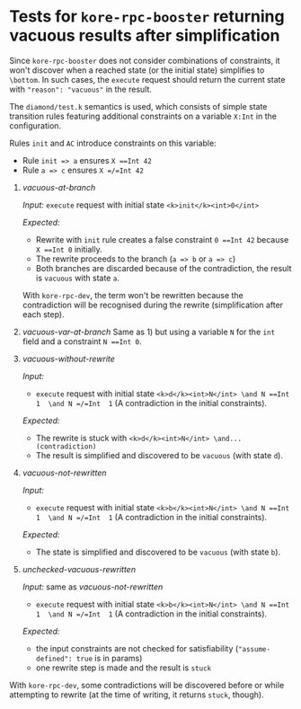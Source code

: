 # Tests for `kore-rpc-booster` returning vacuous results after simplification

Since `kore-rpc-booster` does not consider combinations of constraints, it won't discover when a reached state (or the initial state) simplifies to `\bottom`. In such cases, the `execute` request should return the current state with `"reason": "vacuous"` in the result.

The `diamond/test.k` semantics is used, which consists of simple state
transition rules featuring additional constraints on a variable
`X:Int` in the configuration.

Rules `init` and `AC` introduce constraints on this variable:

* Rule `init => a` ensures `X ==Int 42`
* Rule `a => c` ensures `X =/=Int 42`

1) _vacuous-at-branch_

   _Input:_
   `execute` request with initial state `<k>init</k><int>0</int>`

   _Expected:_
   - Rewrite with `init` rule creates a false constraint `0 ==Int 42`
     because `X ==Int 0` initially.
   - The rewrite proceeds to the branch (`a => b` or `a => c`)
   - Both branches are discarded because of the contradiction, the
     result is `vacuous` with state `a`.

   With `kore-rpc-dev`, the term won't be rewritten because the contradiction
   will be recognised during the rewrite (simplification after each step).

1) _vacuous-var-at-branch_ Same as 1) but using a variable `N` for the
   `int` field and a constraint `N ==Int 0`.

1) _vacuous-without-rewrite_

   _Input:_
   - `execute` request with initial state  `<k>d</k><int>N</int> \and N
     ==Int 1  \and N =/=Int  1` (A contradiction in the initial constraints).

   _Expected:_
   - The rewrite is stuck with `<k>d</k><int>N</int> \and...(contradiction)`
   - The result is simplified and discovered to be `vacuous` (with state `d`).
1) _vacuous-not-rewritten_

   _Input:_
   - `execute` request with initial state  `<k>b</k><int>N</int> \and N
     ==Int 1  \and N =/=Int  1` (A contradiction in the initial constraints).

   _Expected:_
   - The state is simplified and discovered to be `vacuous` (with state `b`).

1) _unchecked-vacuous-rewritten_

   _Input:_ same as _vacuous-not-rewritten_
   - `execute` request with initial state  `<k>b</k><int>N</int> \and N
     ==Int 1  \and N =/=Int  1` (A contradiction in the initial constraints).

   _Expected:_
   - the input constraints are not checked for satisfiability (`"assume-defined": true` is in params)
   - one rewrite step is made and the result is `stuck`

With `kore-rpc-dev`, some contradictions will be discovered before or while
attempting to rewrite (at the time of writing, it returns `stuck`, though).
